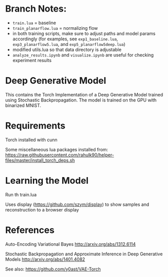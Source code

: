 # Branch Notes:
* `train.lua` = baseline
* `train_planarflow.lua` = normalizing flow
* in both training scripts, make sure to adjust paths and model params accordingly (for examples, see `exp1_baseline.lua`, `exp3_planarflow5.lua`, and `exp5_planarflow5deep.lua`)
* modified utils.lua so that data directory is adjustable
* `analyze_results.ipynb` and `visualize.ipynb` are useful for checking experiment results


# Deep Generative Model
This contains the Torch Implementation of a Deep Generative Model trained using Stochastic Backpropagation. The model is trained on the GPU with binarized MNIST.

# Requirements

Torch installed with cunn 

Some miscellaneous lua packages installed from:
https://raw.githubusercontent.com/rahulk90/helper-files/master/install_torch_deps.sh

# Learning the Model

Run th train.lua

Uses display (https://github.com/szym/display) to show samples and reconstruction to a browser display

# References
Auto-Encoding Variational Bayes
http://arxiv.org/abs/1312.6114

Stochastic Backpropagation and Approximate Inference in Deep Generative Models
http://arxiv.org/abs/1401.4082

See also:
https://github.com/y0ast/VAE-Torch
